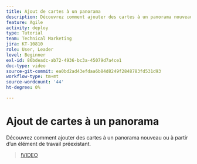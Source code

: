 ```yaml
---
title: Ajout de cartes à un panorama
description: Découvrez comment ajouter des cartes à un panorama nouveau ou à partir d’un élément de travail préexistant.
feature: Agile
activity: deploy
type: Tutorial
team: Technical Marketing
jira: KT-10810
role: User, Leader
level: Beginner
exl-id: 86bdeadc-ab72-4936-bc3a-45079d7a4ce1
doc-type: video
source-git-commit: ea0bd2ad43efdaa6b84d8249f2848783fd531d93
workflow-type: tm+mt
source-wordcount: '44'
ht-degree: 0%

---
```


# Ajout de cartes à un panorama

Découvrez comment ajouter des cartes à un panorama nouveau ou à partir d’un élément de travail préexistant.

>[!VIDEO](https://video.tv.adobe.com/v/346617/?quality=12&learn=on)

